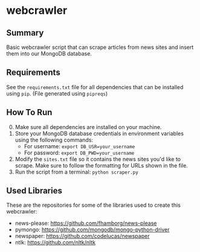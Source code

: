 # webcrawler

## Summary
Basic webcrawler script that can scrape articles from news sites and insert them into our MongoDB database.

## Requirements
See the ```requirements.txt``` file for all dependencies that can be installed using ```pip```. (File generated using ```pipreqs```)

## How To Run
0. Make sure all dependencies are installed on your machine.
1. Store your MongoDB database credentials in environment variables using the following commands:
	* For username: ```export DB_USR=your_username```
	* For password: ```export DB_PWD=your_username```
2. Modify the ```sites.txt``` file so it contains the news sites you'd like to scrape. Make sure to follow the formatting for URLs shown in the file.
3. Run the script from a terminal: ```python scraper.py```

## Used Libraries
These are the repositories for some of the libraries used to create this webcrawler:
* news-please: https://github.com/fhamborg/news-please
* pymongo: https://github.com/mongodb/mongo-python-driver
* newspaper: https://github.com/codelucas/newspaper
* ntlk: https://github.com/nltk/nltk